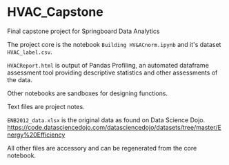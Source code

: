 # HVAC_Capstone
Final capstone project for Springboard Data Analytics

The project core is the notebook `Building HV&ACnorm.ipynb` and it's dataset `HVAC_label.csv`.

`HVACReport.html` is output of Pandas Profiling, an automated dataframe assessment tool providing descriptive statistics and other assessments of the data.

Other notebooks are sandboxes for designing functions.

Text files are project notes.

`ENB2012_data.xlsx` is the original data as found on Data Science Dojo.
https://code.datasciencedojo.com/datasciencedojo/datasets/tree/master/Energy%20Efficiency

All other files are accessory and can be regenerated from the core notebook.
